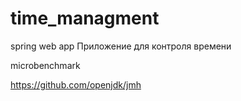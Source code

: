 # time_managment
spring web app
Приложение для контроля времени

microbenchmark

https://github.com/openjdk/jmh